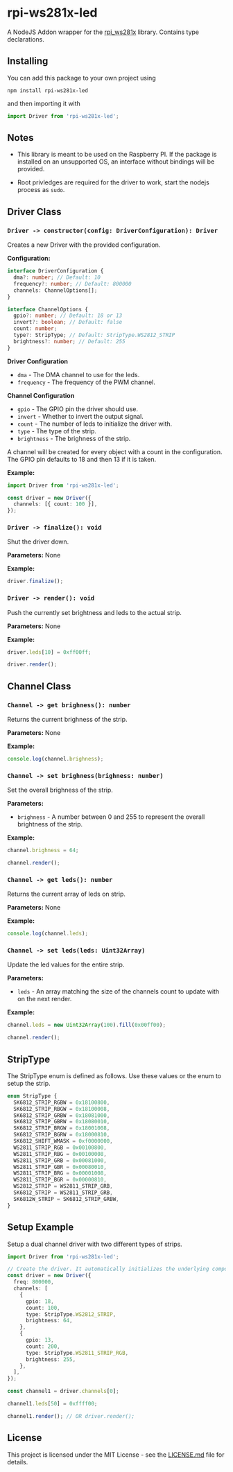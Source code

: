 # rpi-ws281x-led

A NodeJS Addon wrapper for the [rpi_ws281x](https://github.com/jgarff/rpi_ws281x) library. Contains type declarations.

## Installing

You can add this package to your own project using

```
npm install rpi-ws281x-led
```

and then importing it with

```typescript
import Driver from 'rpi-ws281x-led';
```

## Notes

- This library is meant to be used on the Raspberry PI. If the package is installed on an unsupported OS, an interface without bindings will be provided.

- Root privledges are required for the driver to work, start the nodejs process as `sudo`.

## Driver Class

### `Driver -> constructor(config: DriverConfiguration): Driver`

Creates a new Driver with the provided configuration.

**Configuration:**

```typescript
interface DriverConfiguration {
  dma?: number; // Default: 10
  frequency?: number; // Default: 800000
  channels: ChannelOptions[];
}

interface ChannelOptions {
  gpio?: number; // Default: 18 or 13
  invert?: boolean; // Default: false
  count: number;
  type?: StripType; // Default: StripType.WS2812_STRIP
  brightness?: number; // Default: 255
}
```

**Driver Configuration**

- `dma` - The DMA channel to use for the leds.
- `frequency` - The frequency of the PWM channel.

**Channel Configuration**

- `gpio` - The GPIO pin the driver should use.
- `invert` - Whether to invert the output signal.
- `count` - The number of leds to initialize the driver with.
- `type` - The type of the strip.
- `brightness` - The brighness of the strip.

A channel will be created for every object with a count in the configuration. The GPIO pin defaults to 18 and then 13 if it is taken.

**Example:**

```typescript
import Driver from 'rpi-ws281x-led';

const driver = new Driver({
  channels: [{ count: 100 }],
});
```

### `Driver -> finalize(): void`

Shut the driver down.

**Parameters:** None

**Example:**

```typescript
driver.finalize();
```

### `Driver -> render(): void`

Push the currently set brightness and leds to the actual strip.

**Parameters:** None

**Example:**

```typescript
driver.leds[10] = 0xff00ff;

driver.render();
```

## Channel Class

### `Channel -> get brighness(): number`

Returns the current brighness of the strip.

**Parameters:** None

**Example:**

```typescript
console.log(channel.brighness);
```

### `Channel -> set brighness(brighness: number)`

Set the overall brighness of the strip.

**Parameters:**

- `brighness` - A number between 0 and 255 to represent the overall brightness of the strip.

**Example:**

```typescript
channel.brighness = 64;

channel.render();
```

### `Channel -> get leds(): number`

Returns the current array of leds on strip.

**Parameters:** None

**Example:**

```typescript
console.log(channel.leds);
```

### `Channel -> set leds(leds: Uint32Array)`

Update the led values for the entire strip.

**Parameters:**

- `leds` - An array matching the size of the channels count to update with on the next render.

**Example:**

```typescript
channel.leds = new Uint32Array(100).fill(0x00ff00);

channel.render();
```

## StripType

The StripType enum is defined as follows. Use these values or the enum to setup the strip.

```typescript
enum StripType {
  SK6812_STRIP_RGBW = 0x18100800,
  SK6812_STRIP_RBGW = 0x18100008,
  SK6812_STRIP_GRBW = 0x18081000,
  SK6812_STRIP_GBRW = 0x18080010,
  SK6812_STRIP_BRGW = 0x18001008,
  SK6812_STRIP_BGRW = 0x18000810,
  SK6812_SHIFT_WMASK = 0xf0000000,
  WS2811_STRIP_RGB = 0x00100800,
  WS2811_STRIP_RBG = 0x00100008,
  WS2811_STRIP_GRB = 0x00081000,
  WS2811_STRIP_GBR = 0x00080010,
  WS2811_STRIP_BRG = 0x00001008,
  WS2811_STRIP_BGR = 0x00000810,
  WS2812_STRIP = WS2811_STRIP_GRB,
  SK6812_STRIP = WS2811_STRIP_GRB,
  SK6812W_STRIP = SK6812_STRIP_GRBW,
}
```

## Setup Example

Setup a dual channel driver with two different types of strips.

```typescript
import Driver from 'rpi-ws281x-led';

// Create the driver. It automatically initializes the underlying components.
const driver = new Driver({
  freq: 800000,
  channels: [
    {
      gpio: 18,
      count: 100,
      type: StripType.WS2812_STRIP,
      brightness: 64,
    },
    {
      gpio: 13,
      count: 200,
      type: StripType.WS2811_STRIP_RGB,
      brightness: 255,
    },
  ],
});

const channel1 = driver.channels[0];

channel1.leds[50] = 0xffff00;

channel1.render(); // OR driver.render();
```

## License

This project is licensed under the MIT License - see the [LICENSE.md](LICENSE.md) file for details.
